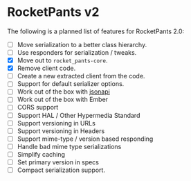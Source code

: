 # RocketPants v2

The following is a planned list of features for RocketPants 2.0:

- [ ] Move serialization to a better class hierarchy.
- [ ] Use responders for serialization / tweaks.
- [x] Move out to `rocket_pants-core`.
- [x] Remove client code.
- [ ] Create a new extracted client from the code.
- [ ] Support for default serializer options.
- [ ] Work out of the box with [jsonapi](http://jsonapi.org/)
- [ ] Work out of the box with Ember
- [ ] CORS support
- [ ] Support HAL / Other Hypermedia Standard
- [ ] Support versioning in URLs
- [ ] Support versioning in Headers
- [ ] Support mime-type / version based responding
- [ ] Handle bad mime type serializations
- [ ] Simplify caching
- [ ] Set primary version in specs
- [ ] Compact serialization support.